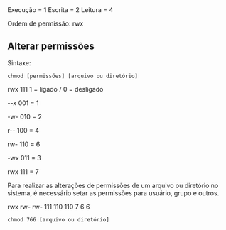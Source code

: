 ##

Execução = 1
Escrita = 2
Leitura = 4

Ordem de permissão: rwx

## Alterar permissões

Sintaxe:

`chmod [permissões] [arquivo ou diretório]`

rwx
111            1 = ligado / 0 = desligado

--x
001 = 1

-w-
010 = 2

r--
100 = 4

rw-
110 = 6

-wx
011 = 3

rwx
111 = 7

Para realizar as alterações de permissões de um arquivo ou diretório no sistema, é necessário setar as permissões para usuário, grupo e outros.

rwx   rw-   rw-
111    110   110
7        6      6

`chmod 766 [arquivo ou diretório]`

